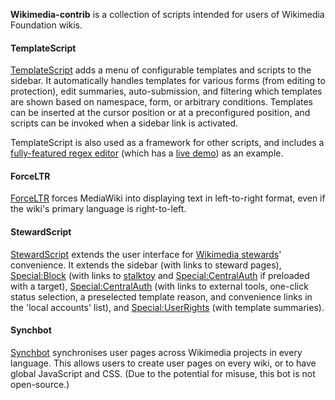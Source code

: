 **Wikimedia-contrib** is a collection of scripts intended for users of Wikimedia Foundation wikis.

#### TemplateScript
[TemplateScript](https://meta.wikimedia.org/wiki/User:Pathoschild/Scripts/TemplateScript) adds a menu of configurable templates and scripts to the sidebar. It automatically handles templates for various forms (from editing to protection), edit summaries, auto-submission, and filtering which templates are shown based on namespace, form, or arbitrary conditions. Templates can be inserted at the cursor position or at a preconfigured position, and scripts can be invoked when a sidebar link is activated.

TemplateScript is also used as a framework for other scripts, and includes a [fully-featured regex editor](https://meta.wikimedia.org/wiki/User:Pathoschild/Scripts/TemplateScript#Regex_editor) (which has a [live demo](https://toolserver.org/~pathoschild/regextoy/)) as an example.

#### ForceLTR
[ForceLTR](https://meta.wikimedia.org/wiki/User:Pathoschild/Scripts/Force_ltr) forces MediaWiki into displaying text in left-to-right format, even if the wiki's primary language is right-to-left.

#### StewardScript
[StewardScript](https://meta.wikimedia.org/wiki/User:Pathoschild/Scripts/StewardScript) extends the user interface for [Wikimedia stewards](https://meta.wikimedia.org/wiki/Stewards)' convenience. It extends the sidebar (with links to steward pages), [Special:Block](https://meta.wikimedia.org/wiki/Special:Block) (with links to [stalktoy](https://toolserver.org/~pathoschild/stalktoy/) and [Special:CentralAuth](https://meta.wikimedia.org/wiki/Special:CentralAuth) if preloaded with a target), [Special:CentralAuth](https://meta.wikimedia.org/wiki/Special:CentralAuth) (with links to external tools, one-click status selection, a preselected template reason, and convenience links in the 'local accounts' list), and [Special:UserRights](https://meta.wikimedia.org/wiki/Special:UserRights) (with template summaries).

#### Synchbot
[Synchbot](https://meta.wikimedia.org/wiki/User:Pathoschild/Scripts/Synchbot) synchronises user pages across Wikimedia projects in every language. This allows users to create user pages on every wiki, or to have global JavaScript and CSS. (Due to the potential for misuse, this bot is not open-source.)